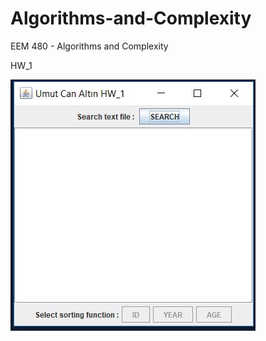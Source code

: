 # Algorithms-and-Complexity
EEM 480 - Algorithms and Complexity

HW_1

![picture](hw_1_screen.JPG)
 
